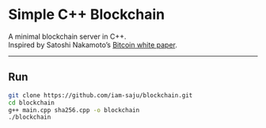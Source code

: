 # Simple C++ Blockchain

A minimal blockchain server in C++.  
Inspired by Satoshi Nakamoto’s [Bitcoin white paper](https://bitcoin.org/bitcoin.pdf).

---

## Run

```bash
git clone https://github.com/iam-saju/blockchain.git
cd blockchain
g++ main.cpp sha256.cpp -o blockchain
./blockchain
